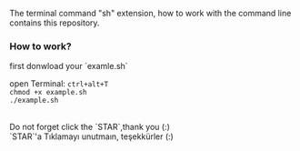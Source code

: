 The terminal command "sh" extension, how to work with the command line contains this repository.


<h3>How to work?</h3>
first donwload your `examle.sh`

open Terminal: `ctrl+alt+T`<br>
`chmod +x example.sh`<br>
`./example.sh`<br>



<br>
Do not forget click the `STAR`,thank you (:)
<br>
`STAR`'a Tıklamayı unutmaın, teşekkürler (:)